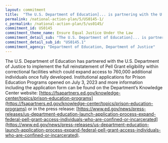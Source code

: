 ```yaml
---
layout: commitment
title:  "The U.S. Department of Education]... is partnering with the U.S. Department of Justice to prepare for the full reinstatement of Pell Grant eligibility within correctional facilities in June 2023."
permalink: /national-action-plan/5/US0145-1/
c_permalink: /national-action-plan/5/us0145/
commitment_id: US0145
commitment_theme_name: Ensure Equal Justice Under the Law
commitment_detail_sub: "The U.S. Department of Education]... is partnering with the U.S. Department of Justice to prepare for the full reinstatement of Pell Grant eligibility within correctional facilities in June 2023."
commitment_detail_sub_id: "US0145.1"
commitment_agency: "Department of Education, Department of Justice"
---
```


The U.S. Department of Education has partnered with the U.S. Department of Justice to implement the full reinstatement of Pell Grant eligibility within correctional facilities which could expand access to 760,000 additional individuals once fully developed. Institutional applications for Prison Education Programs opened on July 3, 2023 and more information including the application form can be found on the Department’s Knowledge Center website: [https://fsapartners.ed.gov/knowledge-center/topics/prison-education-programs](https://fsapartners.ed.gov/knowledge-center/topics/prison-education-programs) or in the press release: [https://www.ed.gov/news/press-releases/us-department-education-launch-application-process-expand-federal-pell-grant-access-individuals-who-are-confined-or-incarcerated](https://www.ed.gov/news/press-releases/us-department-education-launch-application-process-expand-federal-pell-grant-access-individuals-who-are-confined-or-incarcerated).